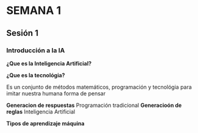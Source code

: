 # SEMANA 1 
## Sesión 1
### Introducción a la IA

**¿Que es la Inteligencia Artificial?**

**¿Que es la tecnológia?**

Es un conjunto de métodos matemáticos, programación y tecnológia para imitar nuestra humana forma de pensar

**Generacion de respuestas**
Programación tradicional
**Generacioón de reglas**
Inteligencia Artificial

**Tipos de aprendizaje máquina**
    
